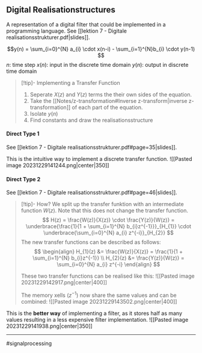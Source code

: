 ## Digital Realisationstructures
A representation of a digital filter that could be implemented in a programming language. See [[lektion 7 - Digitale realisationsstrukturer.pdf|slides]].

$$y(n) = \sum_{i=0}^{N}  a_{i} \cdot x(n-i) - \sum_{i=1}^{N}b_{i} \cdot y(n-1) $$
$n$: time step
$x(n)$: input in the discrete time domain
$y(n)$: output in discrete time domain

>[!tip]- Implementing a Transfer Function
>1. Seperate $X(z)$ and $Y(z)$ terms the their own sides of the equation.
>2. Take the [[Notes/z-transformation#Inverse z-transform|inverse z-transformation]] of each part of the equation.
>3. Isolate $y(n)$
>4. Find constants and draw the realisationsstructure

#### Direct Type 1
See [[lektion 7 - Digitale realisationsstrukturer.pdf#page=35|slides]].

This is the intuitive way to implement a discrete transfer function.
![[Pasted image 20231229141244.png|center|350]]

#### Direct Type 2
See [[lektion 7 - Digitale realisationsstrukturer.pdf#page=46|slides]].

>[!tip]- How?
>We split up the transfer funktion with an intermediate function $W(z)$. Note that this does not change the transfer function.
>$$
>H(z) =
>\frac{W(z)}{X(z)} \cdot \frac{Y(z)}{W(z)} =
>\underbrace{\frac{1}{1 + \sum_{i=1}^{N} b_{i}z^{-1}}}_{H_{1}}
>\cdot
>\underbrace{\sum_{i=0}^{N} a_{i} z^{-i}}_{H_{2}}
>$$
>The new transfer functions can be described as follows:
>$$
>\begin{align}
>H_{1}(z) &= \frac{W(z)}{X(z)} = \frac{1}{1 + \sum_{i=1}^{N} b_{i}z^{-1}} \\
>H_{2}(z) &= \frac{Y(z)}{W(z)} = \sum_{i=0}^{N} a_{i} z^{-i}
>\end{align}
>$$
>
>These two transfer functions can be realised like this:
>![[Pasted image 20231229142917.png|center|400]]
>
>The memory xells ($z^{-1}$) now share the same values and can be combined:
>![[Pasted image 20231229143502.png|center|400]]


This is the **better way** of implementing a filter, as it stores half as many values resulting in a less expensive filter implementation.
![[Pasted image 20231229141938.png|center|350]]


---
#signalprocessing
